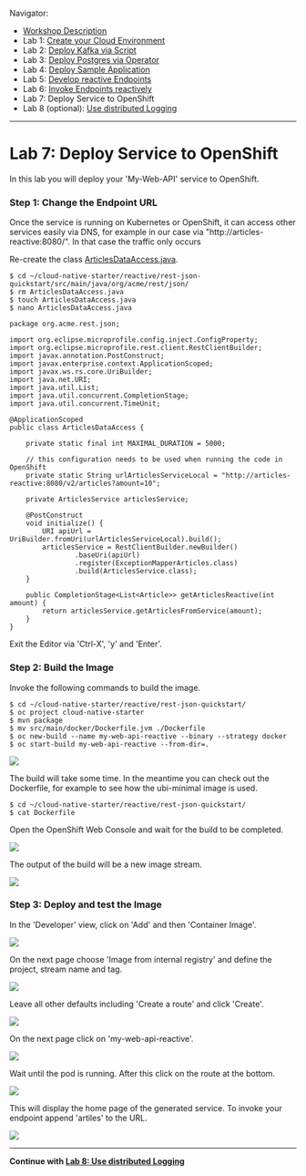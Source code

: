 Navigator:
* [Workshop Description](https://nheidloff.github.io/workshop-quarkus-openshift-reactive-endpoints/)
* Lab 1: [Create your Cloud Environment](lab1.md)
* Lab 2: [Deploy Kafka via Script](lab2.md)
* Lab 3: [Deploy Postgres via Operator](lab3.md)
* Lab 4: [Deploy Sample Application](lab4.md)
* Lab 5: [Develop reactive Endpoints](lab5.md)
* Lab 6: [Invoke Endpoints reactively](lab6.md)
* Lab 7: Deploy Service to OpenShift
* Lab 8 (optional): [Use distributed Logging](lab8.md)

---

# Lab 7: Deploy Service to OpenShift

In this lab you will deploy your 'My-Web-API' service to OpenShift.

### Step 1: Change the Endpoint URL

Once the service is running on Kubernetes or OpenShift, it can access other services easily via DNS, for example in our case via "http://articles-reactive:8080/". In that case the traffic only occurs

Re-create the class [ArticlesDataAccess.java](https://github.com/nheidloff/workshop-quarkus-openshift-reactive-endpoints/blob/master/finish/rest-json-quickstart/src/main/java/org/acme/rest/json/ArticlesDataAccess.java).

```
$ cd ~/cloud-native-starter/reactive/rest-json-quickstart/src/main/java/org/acme/rest/json/
$ rm ArticlesDataAccess.java
$ touch ArticlesDataAccess.java
$ nano ArticlesDataAccess.java
```

```
package org.acme.rest.json;

import org.eclipse.microprofile.config.inject.ConfigProperty;
import org.eclipse.microprofile.rest.client.RestClientBuilder;
import javax.annotation.PostConstruct;
import javax.enterprise.context.ApplicationScoped;
import javax.ws.rs.core.UriBuilder;
import java.net.URI;
import java.util.List;
import java.util.concurrent.CompletionStage;
import java.util.concurrent.TimeUnit;

@ApplicationScoped
public class ArticlesDataAccess {

    private static final int MAXIMAL_DURATION = 5000;

    // this configuration needs to be used when running the code in OpenShift
    private static String urlArticlesServiceLocal = "http://articles-reactive:8080/v2/articles?amount=10";       

    private ArticlesService articlesService;

    @PostConstruct
    void initialize() {
        URI apiUrl = UriBuilder.fromUri(urlArticlesServiceLocal).build();
        articlesService = RestClientBuilder.newBuilder()
                .baseUri(apiUrl)
                .register(ExceptionMapperArticles.class)
                .build(ArticlesService.class);
    }

    public CompletionStage<List<Article>> getArticlesReactive(int amount) {
        return articlesService.getArticlesFromService(amount);
    }
}
```

Exit the Editor via 'Ctrl-X', 'y' and 'Enter'.

### Step 2: Build the Image

Invoke the following commands to build the image.

```
$ cd ~/cloud-native-starter/reactive/rest-json-quickstart/
$ oc project cloud-native-starter
$ mvn package
$ mv src/main/docker/Dockerfile.jvm ./Dockerfile
$ oc new-build --name my-web-api-reactive --binary --strategy docker 
$ oc start-build my-web-api-reactive --from-dir=.
```

![](../images/deploy-my-web-api.png)

The build will take some time. In the meantime you can check out the Dockerfile, for example to see how the ubi-minimal image is used.

```
$ cd ~/cloud-native-starter/reactive/rest-json-quickstart/
$ cat Dockerfile
```

Open the OpenShift Web Console and wait for the build to be completed.

![](../images/deploy2.png)

The output of the build will be a new image stream.

![](../images/deploy3.png)

### Step 3: Deploy and test the Image

In the 'Developer' view, click on 'Add' and then 'Container Image'.

![](../images/deploy4.png)

On the next page choose 'Image from internal registry' and define the project, stream name and tag.

![](../images/deploy5.png)

Leave all other defaults including 'Create a route' and click 'Create'.

![](../images/deploy6.png)

On the next page click on 'my-web-api-reactive'.

![](../images/deploy7.png)

Wait until the pod is running. After this click on the route at the bottom.

![](../images/deploy8.png)

This will display the home page of the generated service. To invoke your endpoint append 'artiles' to the URL.

![](../images/deploy10.png)

---

__Continue with [Lab 8: Use distributed Logging](lab8.md)__

